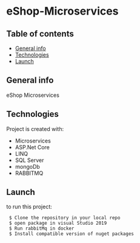 # eShop-Microservices
## Table of contents
* [General info](#general-info)
* [Technologies](#technologies)
* [Launch](#Launch)

## General info
eShop Microservices
	
## Technologies
Project is created with:
 * Microservices
 * ASP.Net Core
 * LINQ
 * SQL Server
 * mongoDb
 * RABBITMQ
	
## Launch
to run this project:
```
 $ Clone the repository in your local repo
 $ open package in visual Studio 2019
 $ Run rabbitMq in docker
 $ Install compatible version of nuget packages
 
 
